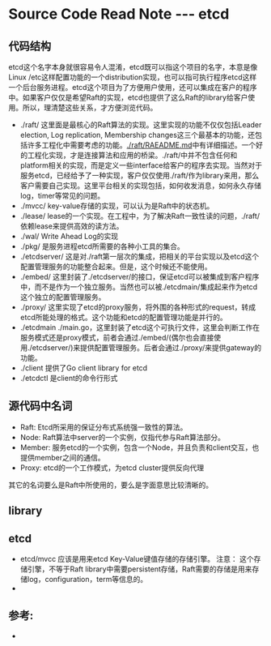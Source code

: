 # Source Code Read Note --- etcd

## 代码结构

etcd这个名字本身就很容易令人混淆，etcd既可以指这个项目的名字，本意是像Linux /etc这样配置功能的一个distribution实现，也可以指可执行程序etcd这样一个后台服务进程。etcd这个项目为了方便用户使用，还可以集成在客户的程序中。如果客户仅仅是希望Raft的实现，etcd也提供了这么Raft的library给客户使用。所以，理清楚这些关系，才方便浏览代码。

- ./raft/ 这里面是最核心的Raft算法的实现。这里实现的功能不仅仅包括Leader election, Log replication, Membership changes这三个最基本的功能，还包括许多工程化中需要考虑的功能。[./raft/RAEADME.md](https://github.com/coreos/etcd/blob/master/raft/README.md#features)中有详细描述。一个好的工程化实现，才是连接算法和应用的桥梁。./raft/中并不包含任何和platform相关的实现，而是定义一些interface给客户的程序去实现。当然对于服务etcd，已经给予了一种实现，客户仅仅使用./raft/作为library来用，那么客户需要自己实现。这里平台相关的实现包括，如何收发消息，如何永久存储log，timer等常见的问题。
- ./mvcc/ key-value存储的实现，可以认为是Raft中的状态机。
- ./lease/ lease的一个实现。在工程中，为了解决Raft一致性读的问题，./raft/依赖lease来提供高效的读方法。
- ./wal/ Write Ahead Log的实现
- ./pkg/ 是服务进程etcd所需要的各种小工具的集合。
- ./etcdserver/ 这是对./raft第一层次的集成，把相关的平台实现以及etcd这个配置管理服务的功能整合起来。但是，这个时候还不能使用。
- ./embed/ 这里封装了./etcdserver/的接口，保证etcd可以被集成到客户程序中，而不是作为一个独立服务。当然也可以被./etcdmain/集成起来作为etcd这个独立的配置管理服务。
- ./proxy/ 这里实现了etcd的proxy服务，将外围的各种形式的request，转成etcd所能处理的格式。这个功能和etcd的配置管理功能是并行的。
- ./etcdmain ./main.go，这里封装了etcd这个可执行文件，这里会判断工作在服务模式还是proxy模式，前者会通过./embed/(偶尔也会直接使用./etcdserver/)来提供配置管理服务。后者会通过./proxy/来提供gateway的功能。
- ./client 提供了Go client library for etcd
- ./etcdctl 是client的命令行形式
## 源代码中名词
- Raft: Etcd所采用的保证分布式系统强一致性的算法。
- Node: Raft算法中server的一个实例，仅指代参与Raft算法部分。
- Member: 服务etcd的一个实例，包含一个Node，并且负责和client交互，也提供member之间的通信。
- Proxy: etcd的一个工作模式，为etcd cluster提供反向代理

其它的名词要么是Raft中所使用的，要么是字面意思比较清晰的。

## library


## etcd

- etcd/mvcc 应该是用来etcd Key-Value键值存储的存储引擎。 注意： 这个存储引擎，不等于Raft library中需要persistent存储，Raft需要的存储是用来存储log，configuration，term等信息的。
- 

## 参考:

-
